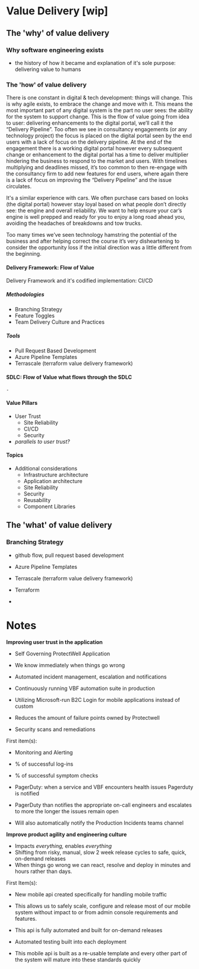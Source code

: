 
# Value Delivery [wip]

## The 'why' of value delivery

### Why software engineering exists

- the history of how it became and explanation of it's sole purpose: delivering value to humans

### The 'how' of value delivery

There is one constant in digital & tech development: things will change. This is why agile exists, to embrace the change and move with it. This means the most important part of any digital system is the part no user sees: the ability for the system to support change. This is the flow of value going from idea to user: delivering enhancements to the digital portal, we’ll call it the “Delivery Pipeline”. Too often we see in consultancy engagements (or any technology project) the focus is placed on the digital portal seen by the end users with a lack of focus on the delivery pipeline. At the end of the engagement there is a working digital portal however every subsequent change or enhancement to the digital portal has a time to deliver multiplier hindering the business to respond to the market and users. With timelines multiplying and deadlines missed, it’s too common to then re-engage with the consultancy firm to add new features for end users, where again there is a lack of focus on improving the “Delivery Pipeline” and the issue circulates.

It's a similar experience with cars. We often purchase cars based on looks (the digital portal) however stay loyal based on what people don’t directly see: the engine and overall reliability. We want to help ensure your car’s engine is well prepped and ready for you to enjoy a long road ahead you, avoiding the headaches of breakdowns and tow trucks.

Too many times we’ve seen technology hamstring the potential of the business and after helping correct the course it’s very disheartening to consider the opportunity loss if the initial direction was a little different from the beginning.

#### Delivery Framework: Flow of Value

Delivery Framework and it's codified implementation: CI/CD 

##### Methodologies

- Branching Strategy
- Feature Toggles
- Team Delivery Culture and Practices

##### Tools
		
- Pull Request Based Development
- Azure Pipeline Templates
- Terrascale (terraform value delivery framework)


#### SDLC: Flow of Value what flows through the SDLC
	- 

#### Value Pillars

- User Trust
	- Site Reliability
	- CI/CD
	- Security
- *parallels to user trust?*

#### Topics

- Additional considerations
	- Infrastructure architecture
	- Application architecture
	- Site Reliability
	- Security
	- Reusability
	- Component Libraries


## The 'what' of value delivery

### Branching Strategy

- github flow, pull request based development

- Azure Pipeline Templates
- Terrascale (terraform value delivery framework)
- Terraform

- 





# Notes

**Improving user trust in the application**

-   Self Governing ProtectWell Application

-   We know immediately when things go wrong
-   Automated incident management, escalation and notifications
-   Continuously running VBF automation suite in production

-   Utilizing Microsoft-run B2C Login for mobile applications instead of custom

-   Reduces the amount of failure points owned by Protectwell

-   Security scans and remediations

  

First item(s):

-   Monitoring and Alerting

-   % of successful log-ins
-   % of successful symptom checks

-   PagerDuty: when a service and VBF encounters health issues Pagerduty is notified

-   PagerDuty than notifies the appropriate on-call engineers and escalates to more the longer the issues remain open
-   Will also automatically notify the Production Incidents teams channel

  

**Improve product agility and engineering culture**

-   Impacts _everything,_ enables _everything_
-   Shifting from risky, manual, slow 2 week release cycles to safe, quick, on-demand releases
-   When things go wrong we can react, resolve and deploy in minutes and hours rather than days.

  

First Item(s):

-   New mobile api created specifically for handling mobile traffic

-   This allows us to safely scale, configure and release most of our mobile system without impact to or from admin console requirements and features.
-   This api is fully automated and built for on-demand releases
-   Automated testing built into each deployment

-   This mobile api is built as a re-usable template and every other part of the system will mature into these standards quickly
<!--stackedit_data:
eyJoaXN0b3J5IjpbLTE5MzI2OTQ4MjYsMTk4NTI1MDk4LDcxMD
A2NDI2NiwtMTIwMTg3NjEwMiwtMjE5ODA5NTc4LC02MzkxMzI5
OTksLTE2ODgwNjY4MjZdfQ==
-->